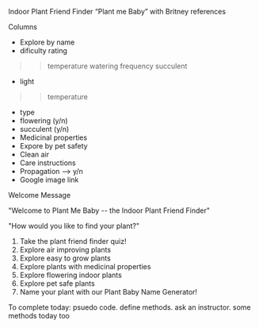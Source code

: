 Indoor Plant Friend Finder
“Plant me Baby” with Britney references

Columns 
* Explore by name
* dificulty rating
>> temperature
>> watering frequency
>> succulent
* light
>> temperature
* type
* flowering (y/n)
* succulent (y/n)
* Medicinal properties
* Expore by pet safety
* Clean air
* Care instructions
* Propagation --> y/n
* Google image link

Welcome Message

"Welcome to Plant Me Baby -- the Indoor Plant Friend Finder"

"How would you like to find your plant?"

1. Take the plant friend finder quiz!
2. Explore air improving plants
3. Explore easy to grow plants
4. Explore plants with medicinal properties
5. Explore flowering indoor plants
6. Explore pet safe plants 
7. Name your plant with our Plant Baby Name Generator!


To complete today: psuedo code. define methods. ask an instructor.
some methods today too
